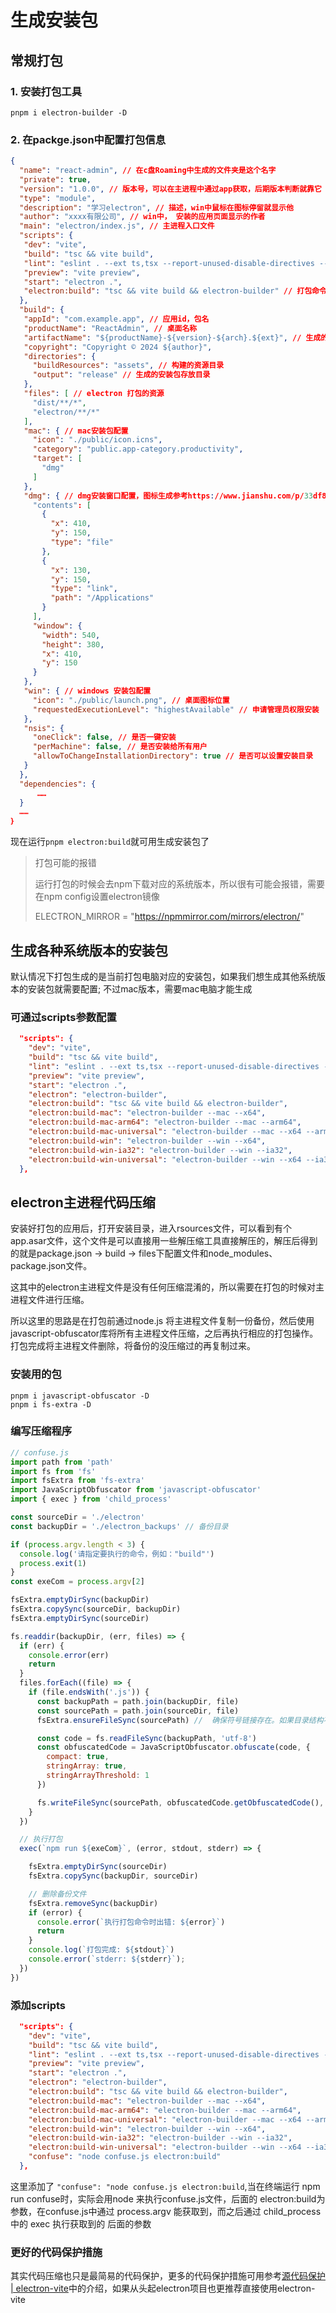 # 生成安装包

## 常规打包

### 1. 安装打包工具

```shell
pnpm i electron-builder -D
```

### 2. 在packge.json中配置打包信息

```json
{
  "name": "react-admin", // 在c盘Roaming中生成的文件夹是这个名字
  "private": true,
  "version": "1.0.0", // 版本号，可以在主进程中通过app获取，后期版本判断就靠它
  "type": "module",
  "description": "学习electron", // 描述，win中鼠标在图标停留就显示他
  "author": "xxxx有限公司", // win中， 安装的应用页面显示的作者
  "main": "electron/index.js", // 主进程入口文件
  "scripts": {
   "dev": "vite",
   "build": "tsc && vite build",
   "lint": "eslint . --ext ts,tsx --report-unused-disable-directives --max-warnings 0",
   "preview": "vite preview",
   "start": "electron .",
   "electron:build": "tsc && vite build && electron-builder" // 打包命令，tsc && vite build为前端打包命令，electron-builder为electron打包命令
  },
  "build": {
   "appId": "com.example.app", // 应用id，包名
   "productName": "ReactAdmin", // 桌面名称
   "artifactName": "${productName}-${version}-${arch}.${ext}", // 生成的安装包名称
   "copyright": "Copyright © 2024 ${author}",
   "directories": {
     "buildResources": "assets", // 构建的资源目录
     "output": "release" // 生成的安装包存放目录
   },
   "files": [ // electron 打包的资源
     "dist/**/*",
     "electron/**/*"
   ],
   "mac": { // mac安装包配置
     "icon": "./public/icon.icns",
     "category": "public.app-category.productivity",
     "target": [
       "dmg"
     ]
   },
   "dmg": { // dmg安装窗口配置，图标生成参考https://www.jianshu.com/p/33df84bb52c2
     "contents": [
       {
         "x": 410,
         "y": 150,
         "type": "file"
       },
       {
         "x": 130,
         "y": 150,
         "type": "link",
         "path": "/Applications"
       }
     ],
     "window": {
       "width": 540,
       "height": 380,
       "x": 410,
       "y": 150
     }
   },
   "win": { // windows 安装包配置
     "icon": "./public/launch.png", // 桌面图标位置
     "requestedExecutionLevel": "highestAvailable" // 申请管理员权限安装
   },
   "nsis": {
     "oneClick": false, // 是否一键安装
     "perMachine": false, // 是否安装给所有用户
     "allowToChangeInstallationDirectory": true // 是否可以设置安装目录
   }
  },
  "dependencies": {
      ……
  }
  ……
｝
```

   现在运行`pnpm electron:build`就可用生成安装包了

> 打包可能的报错
> 
> 运行打包的时候会去npm下载对应的系统版本，所以很有可能会报错，需要在npm config设置electron镜像
> 
> ELECTRON_MIRROR = "https://npmmirror.com/mirrors/electron/" 

## 生成各种系统版本的安装包

默认情况下打包生成的是当前打包电脑对应的安装包，如果我们想生成其他系统版本的安装包就需要配置; 不过mac版本，需要mac电脑才能生成

### 可通过scripts参数配置

```json
  "scripts": {
    "dev": "vite",
    "build": "tsc && vite build",
    "lint": "eslint . --ext ts,tsx --report-unused-disable-directives --max-warnings 0",
    "preview": "vite preview",
    "start": "electron .",
    "electron": "electron-builder",
    "electron:build": "tsc && vite build && electron-builder",
    "electron:build-mac": "electron-builder --mac --x64",
    "electron:build-mac-arm64": "electron-builder --mac --arm64",
    "electron:build-mac-universal": "electron-builder --mac --x64 --arm64",
    "electron:build-win": "electron-builder --win --x64",
    "electron:build-win-ia32": "electron-builder --win --ia32",
    "electron:build-win-universal": "electron-builder --win --x64 --ia32"
  },
```

## electron主进程代码压缩

安装好打包的应用后，打开安装目录，进入rsources文件，可以看到有个app.asar文件，这个文件是可以直接用一些解压缩工具直接解压的，解压后得到的就是package.json -> build -> files下配置文件和node_modules、package.json文件。

这其中的electron主进程文件是没有任何压缩混淆的，所以需要在打包的时候对主进程文件进行压缩。

所以这里的思路是在打包前通过node.js 将主进程文件复制一份备份，然后使用javascript-obfuscator库将所有主进程文件压缩，之后再执行相应的打包操作。打包完成将主进程文件删除，将备份的没压缩过的再复制过来。

### 安装用的包

```shell
pnpm i javascript-obfuscator -D
pnpm i fs-extra -D
```

### 编写压缩程序

```js
// confuse.js
import path from 'path'
import fs from 'fs'
import fsExtra from 'fs-extra'
import JavaScriptObfuscator from 'javascript-obfuscator'
import { exec } from 'child_process'

const sourceDir = './electron'
const backupDir = './electron_backups' // 备份目录

if (process.argv.length < 3) {
  console.log('请指定要执行的命令，例如："build"')
  process.exit(1)
}
const exeCom = process.argv[2]

fsExtra.emptyDirSync(backupDir)
fsExtra.copySync(sourceDir, backupDir)
fsExtra.emptyDirSync(sourceDir)

fs.readdir(backupDir, (err, files) => {
  if (err) {
    console.error(err)
    return
  }
  files.forEach((file) => {
    if (file.endsWith('.js')) {
      const backupPath = path.join(backupDir, file)
      const sourcePath = path.join(sourceDir, file)
      fsExtra.ensureFileSync(sourcePath) //  确保符号链接存在。如果目录结构不存在，则创建它

      const code = fs.readFileSync(backupPath, 'utf-8')
      const obfuscatedCode = JavaScriptObfuscator.obfuscate(code, {
        compact: true,
        stringArray: true,
        stringArrayThreshold: 1
      })

      fs.writeFileSync(sourcePath, obfuscatedCode.getObfuscatedCode(), 'utf-8')
    }
  })

  // 执行打包
  exec(`npm run ${exeCom}`, (error, stdout, stderr) => {

    fsExtra.emptyDirSync(sourceDir)
    fsExtra.copySync(backupDir, sourceDir)

    // 删除备份文件
    fsExtra.removeSync(backupDir)
    if (error) {
      console.error(`执行打包命令时出错: ${error}`)
      return
    }
    console.log(`打包完成: ${stdout}`)
    console.error(`stderr: ${stderr}`);
  })
})
```

### 添加scripts

```json
  "scripts": {
    "dev": "vite",
    "build": "tsc && vite build",
    "lint": "eslint . --ext ts,tsx --report-unused-disable-directives --max-warnings 0",
    "preview": "vite preview",
    "start": "electron .",
    "electron": "electron-builder",
    "electron:build": "tsc && vite build && electron-builder",
    "electron:build-mac": "electron-builder --mac --x64",
    "electron:build-mac-arm64": "electron-builder --mac --arm64",
    "electron:build-mac-universal": "electron-builder --mac --x64 --arm64",
    "electron:build-win": "electron-builder --win --x64",
    "electron:build-win-ia32": "electron-builder --win --ia32",
    "electron:build-win-universal": "electron-builder --win --x64 --ia32",
    "confuse": "node confuse.js electron:build"
  },
```

这里添加了 `"confuse": "node confuse.js electron:build`,当在终端运行 npm run confuse时，实际会用node 来执行confuse.js文件，后面的 electron:build为参数，在confuse.js中通过 process.argv 能获取到，而之后通过 child_process 中的 exec 执行获取到的 后面的参数

### 更好的代码保护措施

其实代码压缩也只是最简易的代码保护，更多的代码保护措施可用参考[源代码保护 | electron-vite](https://cn.electron-vite.org/guide/source-code-protection)中的介绍，如果从头起electron项目也更推荐直接使用electron-vite
